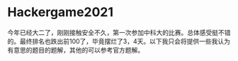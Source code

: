# Hackergame2021
今年已经大二了，刚刚接触安全不久，第一次参加中科大的比赛。总体感受挺不错的。最终排名也跌出前100了，毕竟摆烂了3，4天。以下我只会将提供一些我认为有意思的题目的题解，其他的可以参考官方题解。
